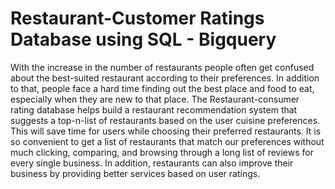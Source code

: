 # Restaurant-Customer Ratings Database using SQL - Bigquery
With the increase in the number of restaurants people often get confused about the
best-suited restaurant according to their preferences. In addition to that, people face a hard time
finding out the best place and food to eat, especially when they are new to that place. The
Restaurant-consumer rating database helps build a restaurant recommendation system that
suggests a top-n-list of restaurants based on the user cuisine preferences. This will save time for
users while choosing their preferred restaurants. It is so convenient to get a list of restaurants that
match our preferences without much clicking, comparing, and browsing through a long list of
reviews for every single business. In addition, restaurants can also improve their business by
providing better services based on user ratings.
